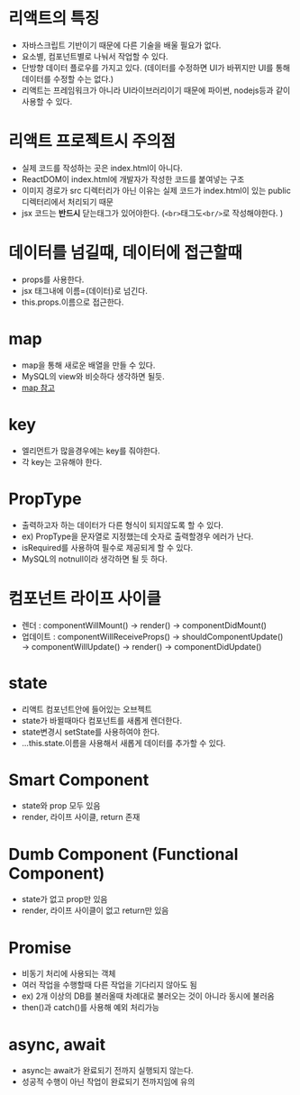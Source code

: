 # 리액트의 특징

- 자바스크립트 기반이기 때문에 다른 기술을 배울 필요가 없다.
- 요소별, 컴포넌트별로 나눠서 작업할 수 있다.
- 단방향 데이터 플로우를 가지고 있다. (데이터를 수정하면 UI가 바뀌지만 UI를 통해 데이터를 수정할 수는 없다.)
- 리액트는 프레임워크가 아니라 UI라이브러리이기 때문에 파이썬, nodejs등과 같이 사용할 수 있다.

# 리액트 프로젝트시 주의점

- 실제 코드를 작성하는 곳은 index.html이 아니다.
- ReactDOM이 index.html에 개발자가 작성한 코드를 붙여넣는 구조
- 이미지 경로가 src 디렉터리가 아닌 이유는 실제 코드가 index.html이 있는 public디렉터리에서 처리되기 때문
- jsx 코드는 **반드시** 닫는태그가 있어야한다. (`<br>`태그도`<br/>`로 작성해야한다. )

# 데이터를 넘길때, 데이터에 접근할때

- props를 사용한다.
- jsx 태그내에 이름={데이터}로 넘긴다.
- this.props.이름으로 접근한다.

# map

- map을 통해 새로운 배열을 만들 수 있다.
- MySQL의 view와 비슷하다 생각하면 될듯.
- [map 참고](https://developer.mozilla.org/ko/docs/Web/JavaScript/Reference/Global_Objects/Array/map)

# key

- 엘리먼트가 많을경우에는 key를 줘야한다.
- 각 key는 고유해야 한다.

# PropType

- 출력하고자 하는 데이터가 다른 형식이 되지않도록 할 수 있다.
- ex) PropType을 문자열로 지정했는데 숫자로 출력할경우 에러가 난다.
- isRequired를 사용하여 필수로 제공되게 할 수 있다.
- MySQL의 notnull이라 생각하면 될 듯 하다.

# 컴포넌트 라이프 사이클

- 렌더 : componentWillMount() → render() → componentDidMount()
- 업데이트 : componentWillReceiveProps() → shouldComponentUpdate() → componentWillUpdate() → render() → componentDidUpdate()

# state

- 리액트 컴포넌트안에 들어있는 오브젝트
- state가 바뀔때마다 컴포넌트를 새롭게 렌더한다.
- state변경시 setState를 사용하여야 한다.
- ...this.state.이름을 사용해서 새롭게 데이터를 추가할 수 있다.

# Smart Component

- state와 prop 모두 있음
- render, 라이프 사이클, return 존재

# Dumb Component (Functional Component)

- state가 없고 prop만 있음
- render, 라이프 사이클이 없고 return만 있음

# Promise

- 비동기 처리에 사용되는 객체
- 여러 작업을 수행할때 다른 작업을 기다리지 않아도 됨
- ex) 2개 이상의 DB를 불러올때 차례대로 불러오는 것이 아니라 동시에 불러옴
- then()과 catch()를 사용해 예외 처리가능

# async, await

- async는 await가 완료되기 전까지 실행되지 않는다.
- 성공적 수행이 아닌 작업이 완료되기 전까지임에 유의
